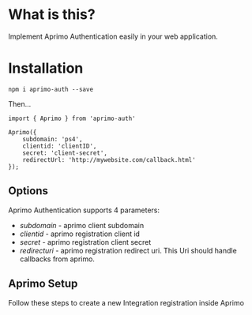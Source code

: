 # What is this?
Implement Aprimo Authentication easily in your web application.

# Installation
`npm i aprimo-auth --save`

Then...

```
import { Aprimo } from 'aprimo-auth'

Aprimo({
    subdomain: 'ps4',
    clientid: 'clientID',
    secret: 'client-secret',
    redirectUrl: 'http://mywebsite.com/callback.html'
});
```

## Options
Aprimo Authentication supports 4 parameters:
* *subdomain* - aprimo client subdomain
* *clientid* - aprimo registration client id
* *secret* - aprimo registration client secret
* *redirecturi* - aprimo registration redirect uri. This Uri should handle callbacks from aprimo.

## Aprimo Setup
Follow these steps to create a new Integration registration inside Aprimo
